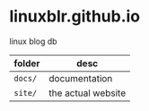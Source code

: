 # linuxblr.github.io
linux blog db

| folder | desc |
| ------ | ---- |
| `docs/` | documentation
| `site/` | the actual website
